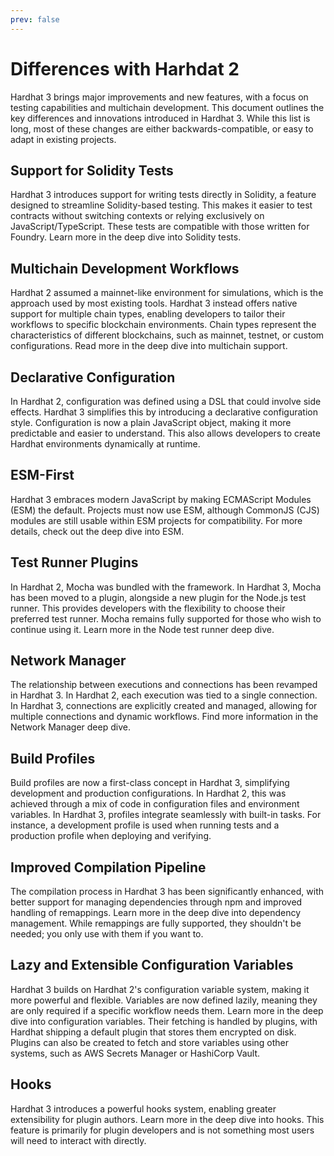 ```yaml
---
prev: false
---
```


# Differences with Harhdat 2

Hardhat 3 brings major improvements and new features, with a focus on testing capabilities and multichain development. This document outlines the key differences and innovations introduced in Hardhat 3. While this list is long, most of these changes are either backwards-compatible, or easy to adapt in existing projects.

## Support for Solidity Tests

Hardhat 3 introduces support for writing tests directly in Solidity, a feature designed to streamline Solidity-based testing. This makes it easier to test contracts without switching contexts or relying exclusively on JavaScript/TypeScript. These tests are compatible with those written for Foundry. Learn more in the deep dive into Solidity tests.

## Multichain Development Workflows

Hardhat 2 assumed a mainnet-like environment for simulations, which is the approach used by most existing tools. Hardhat 3 instead offers native support for multiple chain types, enabling developers to tailor their workflows to specific blockchain environments. Chain types represent the characteristics of different blockchains, such as mainnet, testnet, or custom configurations. Read more in the deep dive into multichain support.

## Declarative Configuration

In Hardhat 2, configuration was defined using a DSL that could involve side effects. Hardhat 3 simplifies this by introducing a declarative configuration style. Configuration is now a plain JavaScript object, making it more predictable and easier to understand. This also allows developers to create Hardhat environments dynamically at runtime.

## ESM-First

Hardhat 3 embraces modern JavaScript by making ECMAScript Modules (ESM) the default. Projects must now use ESM, although CommonJS (CJS) modules are still usable within ESM projects for compatibility. For more details, check out the deep dive into ESM.

## Test Runner Plugins

In Hardhat 2, Mocha was bundled with the framework. In Hardhat 3, Mocha has been moved to a plugin, alongside a new plugin for the Node.js test runner. This provides developers with the flexibility to choose their preferred test runner. Mocha remains fully supported for those who wish to continue using it. Learn more in the Node test runner deep dive.

## Network Manager

The relationship between executions and connections has been revamped in Hardhat 3. In Hardhat 2, each execution was tied to a single connection. In Hardhat 3, connections are explicitly created and managed, allowing for multiple connections and dynamic workflows. Find more information in the Network Manager deep dive.

## Build Profiles

Build profiles are now a first-class concept in Hardhat 3, simplifying development and production configurations. In Hardhat 2, this was achieved through a mix of code in configuration files and environment variables. In Hardhat 3, profiles integrate seamlessly with built-in tasks. For instance, a development profile is used when running tests and a production profile when deploying and verifying.

## Improved Compilation Pipeline

The compilation process in Hardhat 3 has been significantly enhanced, with better support for managing dependencies through npm and improved handling of remappings. Learn more in the deep dive into dependency management. While remappings are fully supported, they shouldn't be needed; you only use with them if you want to.

## Lazy and Extensible Configuration Variables

Hardhat 3 builds on Hardhat 2's configuration variable system, making it more powerful and flexible. Variables are now defined lazily, meaning they are only required if a specific workflow needs them. Learn more in the deep dive into configuration variables. Their fetching is handled by plugins, with Hardhat shipping a default plugin that stores them encrypted on disk. Plugins can also be created to fetch and store variables using other systems, such as AWS Secrets Manager or HashiCorp Vault.

## Hooks

Hardhat 3 introduces a powerful hooks system, enabling greater extensibility for plugin authors. Learn more in the deep dive into hooks. This feature is primarily for plugin developers and is not something most users will need to interact with directly.